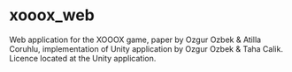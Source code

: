 # xooox_web

Web application for the XOOOX game, paper by Ozgur Ozbek & Atilla Coruhlu, implementation of Unity application by Ozgur Ozbek & Taha Calik. Licence located at the Unity application.

